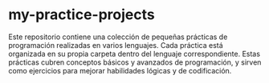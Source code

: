 # my-practice-projects
Este repositorio contiene una colección de pequeñas prácticas de programación realizadas en varios lenguajes. Cada práctica está organizada en su propia carpeta dentro del lenguaje correspondiente. Estas prácticas cubren conceptos básicos y avanzados de programación, y sirven como ejercicios para mejorar habilidades lógicas y de codificación.
